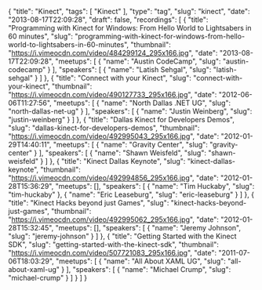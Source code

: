 {
  "title": "Kinect",
  "tags": [
    "Kinect"
  ],
  "type": "tag",
  "slug": "kinect",
  "date": "2013-08-17T22:09:28",
  "draft": false,
  "recordings": [
    {
      "title": "Programming with Kinect for Windows: From Hello World to Lightsabers in 60 minutes",
      "slug": "programming-with-kinect-for-windows-from-hello-world-to-lightsabers-in-60-minutes",
      "thumbnail": "https://i.vimeocdn.com/video/484299124_295x166.jpg",
      "date": "2013-08-17T22:09:28",
      "meetups": [
        {
          "name": "Austin CodeCamp",
          "slug": "austin-codecamp"
        }
      ],
      "speakers": [
        {
          "name": "Latish Sehgal",
          "slug": "latish-sehgal"
        }
      ]
    },
    {
      "title": "Connect with your Kinect",
      "slug": "connect-with-your-kinect",
      "thumbnail": "https://i.vimeocdn.com/video/490127733_295x166.jpg",
      "date": "2012-06-06T11:27:56",
      "meetups": [
        {
          "name": "North Dallas .NET UG",
          "slug": "north-dallas-net-ug"
        }
      ],
      "speakers": [
        {
          "name": "Justin Weinberg",
          "slug": "justin-weinberg"
        }
      ]
    },
    {
      "title": "Dallas Kinect for Developers Demos",
      "slug": "dallas-kinect-for-developers-demos",
      "thumbnail": "https://i.vimeocdn.com/video/492995043_295x166.jpg",
      "date": "2012-01-29T14:40:11",
      "meetups": [
        {
          "name": "Gravity Center",
          "slug": "gravity-center"
        }
      ],
      "speakers": [
        {
          "name": "Shawn Weisfeld",
          "slug": "shawn-weisfeld"
        }
      ]
    },
    {
      "title": "Kinect Dallas Keynote",
      "slug": "kinect-dallas-keynote",
      "thumbnail": "https://i.vimeocdn.com/video/492994856_295x166.jpg",
      "date": "2012-01-28T15:36:29",
      "meetups": [],
      "speakers": [
        {
          "name": "Tim Huckaby",
          "slug": "tim-huckaby"
        },
        {
          "name": "Eric Leaseburg",
          "slug": "eric-leaseburg"
        }
      ]
    },
    {
      "title": "Kinect Hacks beyond just Games",
      "slug": "kinect-hacks-beyond-just-games",
      "thumbnail": "https://i.vimeocdn.com/video/492995062_295x166.jpg",
      "date": "2012-01-28T15:32:45",
      "meetups": [],
      "speakers": [
        {
          "name": "Jeremy Johnson",
          "slug": "jeremy-johnson"
        }
      ]
    },
    {
      "title": "Getting Started with the Kinect SDK",
      "slug": "getting-started-with-the-kinect-sdk",
      "thumbnail": "https://i.vimeocdn.com/video/507721083_295x166.jpg",
      "date": "2011-07-06T18:03:29",
      "meetups": [
        {
          "name": "All About XAML UG",
          "slug": "all-about-xaml-ug"
        }
      ],
      "speakers": [
        {
          "name": "Michael Crump",
          "slug": "michael-crump"
        }
      ]
    }
  ]
}